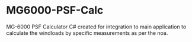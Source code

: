 # MG6000-PSF-Calc
MG-6000 PSF Calculator  C#
created for integration to main application to calculate the windloads by specific measurements as per the noa.
